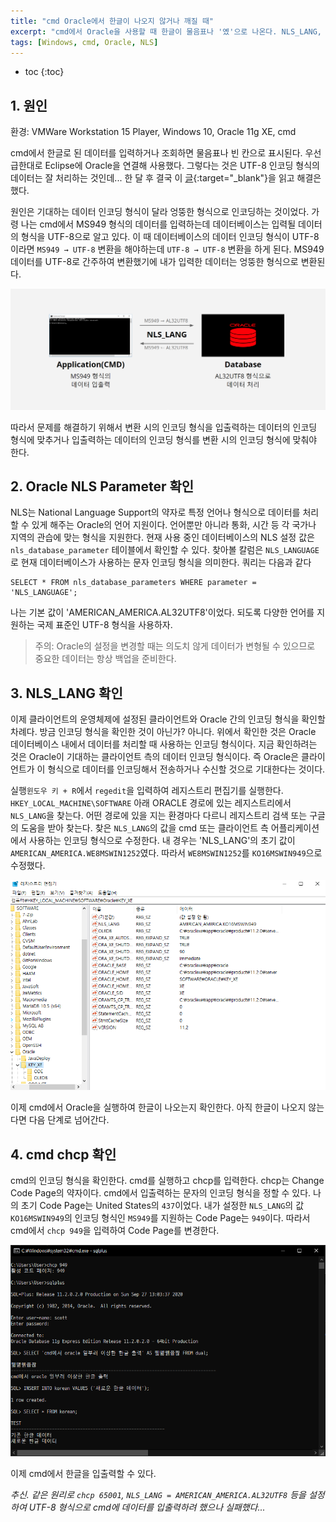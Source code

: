 ```yaml
---
title: "cmd Oracle에서 한글이 나오지 않거나 깨질 때"
excerpt: "cmd에서 Oracle을 사용할 때 한글이 물음표나 '옜'으로 나온다. NLS_LANG, chcp를 활용하여 인코딩 형식을 통일시켜 해결해보자"
tags: [Windows, cmd, Oracle, NLS]
---
```

* toc
{:toc}

## 1. 원인
환경: VMWare Workstation 15 Player, Windows 10, Oracle 11g XE, cmd


cmd에서 한글로 된 데이터를 입력하거나 조회하면 물음표나 빈 칸으로 표시된다. 우선 급한대로 Eclipse에 Oracle을 연결해 사용했다. 그렇다는 것은 UTF-8 인코딩 형식의 데이터는 잘 처리하는 것인데... 한 달 후 결국 이 [글](https://m.blog.naver.com/PostView.nhn?blogId=tyboss&logNo=70036575256){:target="_blank"}을 읽고 해결은 했다.


원인은 기대하는 데이터 인코딩 형식이 달라 엉뚱한 형식으로 인코딩하는 것이었다. 가령 나는 cmd에서 MS949 형식의 데이터를 입력하는데 데이터베이스는 입력될 데이터의 형식을 UTF-8으로 알고 있다. 이 때 데이터베이스의 데이터 인코딩 형식이 UTF-8이라면 `MS949 → UTF-8` 변환을 해야하는데 `UTF-8 → UTF-8` 변환을 하게 된다. MS949 데이터를 UTF-8로 간주하여 변환했기에 내가 입력한 데이터는 엉뚱한 형식으로 변환된다.


![how characters are encoded via application to database](/rsc/img/2020-08-29/cmd-to-database-encoding.png "how characters are encoded via application to database")


따라서 문제를 해결하기 위해서 변환 시의 인코딩 형식을 입출력하는 데이터의 인코딩 형식에 맞추거나 입출력하는 데이터의 인코딩 형식를 변환 시의 인코딩 형식에 맞춰야 한다.

## 2. Oracle NLS Parameter 확인
NLS는 National Language Support의 약자로 특정 언어나 형식으로 데이터를 처리할 수 있게 해주는 Oracle의 언어 지원이다. 언어뿐만 아니라 통화, 시간 등 각 국가나 지역의 관습에 맞는 형식을 지원한다. 현재 사용 중인 데이터베이스의 NLS 설정 값은 `nls_database_parameter` 테이블에서 확인할 수 있다. 찾아볼 칼럼은 `NLS_LANGUAGE`로 현재 데이터베이스가 사용하는 문자 인코딩 형식을 의미한다. 쿼리는 다음과 같다

```
SELECT * FROM nls_database_parameters WHERE parameter = 'NLS_LANGUAGE';
```

나는 기본 값이 'AMERICAN_AMERICA.AL32UTF8'이었다. 되도록 다양한 언어를 지원하는 국제 표준인 UTF-8 형식을 사용하자.

> 주의: Oracle의 설정을 변경할 때는 의도치 않게 데이터가 변형될 수 있으므로 중요한 데이터는 항상 백업을 준비한다.

## 3. NLS_LANG 확인
이제 클라이언트의 운영체제에 설정된 클라이언트와 Oracle 간의 인코딩 형식을 확인할 차례다. 방금 인코딩 형식을 확인한 것이 아닌가? 아니다. 위에서 확인한 것은 Oracle 데이터베이스 내에서 데이터를 처리할 때 사용하는 인코딩 형식이다. 지금 확인하려는 것은 Oracle이 기대하는 클라이언트 측의 데이터 인코딩 형식이다. 즉 Oracle은 클라이언트가 이 형식으로 데이터를 인코딩해서 전송하거나 수신할 것으로 기대한다는 것이다.


실행`윈도우 키 + R`에서 `regedit`을 입력하여 레지스트리 편집기를 실행한다. `HKEY_LOCAL_MACHINE\SOFTWARE` 아래 ORACLE 경로에 있는 레지스트리에서 `NLS_LANG`을 찾는다. 어떤 경로에 있을 지는 환경마다 다르니 레지스트리 검색 또는 구글의 도움을 받아 찾는다. 찾은 `NLS_LANG`의 값을 cmd 또는 클라이언트 측 어플리케이션에서 사용하는 인코딩 형식으로 수정한다. 내 경우는 'NLS_LANG'의 초기 값이 `AMERICAN_AMERICA.WE8MSWIN1252`였다. 따라서 `WE8MSWIN1252`를 `KO16MSWIN949`으로 수정했다.


![how to change the value of nls_lang](/rsc/img/2020-08-29/nls_lang.png "how to change the value of nls_lang")


이제 cmd에서 Oracle을 실행하여 한글이 나오는지 확인한다. 아직 한글이 나오지 않는다면 다음 단계로 넘어간다.

## 4. cmd chcp 확인
cmd의 인코딩 형식을 확인한다. cmd를 실행하고 chcp를 입력한다. chcp는 Change Code Page의 약자이다. cmd에서 입출력하는 문자의 인코딩 형식을 정할 수 있다. 나의 초기 Code Page는 United States의 `437`이었다. 내가 설정한 `NLS_LANG`의 값 `KO16MSWIN949`의 인코딩 형식인 `MS949`를 지원하는 Code Page는 `949`이다. 따라서 cmd에서 `chcp 949`을 입력하여 Code Page를 변경한다. 


![how to change chcp](/rsc/img/2020-08-29/chcp.png "chcp")


이제 cmd에서 한글을 입출력할 수 있다.


*추신. 같은 원리로 `chcp 65001`, `NLS_LANG = AMERICAN_AMERICA.AL32UTF8` 등을 설정하여 UTF-8 형식으로 cmd에 데이터를 입출력하려 했으나 실패했다...*